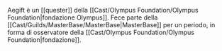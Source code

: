 Aegift è un [[quester]] della [[Cast/Olympus Foundation/Olympus Foundation|fondazione Olympus]]. Fece parte della [[Cast/Guilds/MasterBase/MasterBase|MasterBase]] per un periodo, in forma di osservatore della [[Cast/Olympus Foundation/Olympus Foundation|fondazione]].